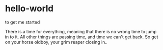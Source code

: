 # hello-world
to get me started

There is a time for everything, meaning that there is no wrong time to jump in to it.
All other things are passing time, and time we can't get back. So get on your horse oldboy,
your grim reaper closing in..
